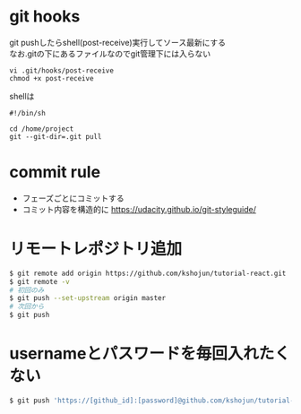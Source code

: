 # git hooks
git pushしたらshell(post-receive)実行してソース最新にする  
なお.gitの下にあるファイルなのでgit管理下には入らない

```
vi .git/hooks/post-receive  
chmod +x post-receive
```
shellは
```
#!/bin/sh

cd /home/project
git --git-dir=.git pull
```
# commit rule
- フェーズごとにコミットする
- コミット内容を構造的に
https://udacity.github.io/git-styleguide/

# リモートレポジトリ追加
```bash
$ git remote add origin https://github.com/kshojun/tutorial-react.git
$ git remote -v
# 初回のみ
$ git push --set-upstream origin master
# 次回から
$ git push
```

# usernameとパスワードを毎回入れたくない
```bash
$ git push 'https://[github_id]:[password]@github.com/kshojun/tutorial-react.git'
```
